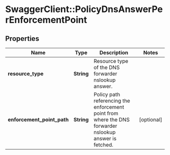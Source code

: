 # SwaggerClient::PolicyDnsAnswerPerEnforcementPoint

## Properties
Name | Type | Description | Notes
------------ | ------------- | ------------- | -------------
**resource_type** | **String** | Resource type of the DNS forwarder nslookup answer.  | 
**enforcement_point_path** | **String** | Policy path referencing the enforcement point from where the DNS forwarder nslookup answer is fetched.  | [optional] 


